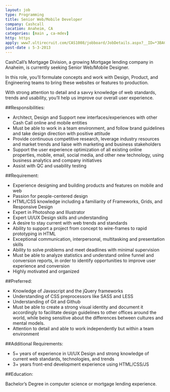 ```yaml
---
layout: job
type: Programming
title: Senior Web/Mobile Developer
company: Cashcall
location: Anaheim, CA
categories: [main , ca-mdev]
http: https
apply: www7.ultirecruit.com/CAS1008/jobboard/JobDetails.aspx?__ID=*3BAC1347B2106567&__jbsrc=950BE424-D07B-4CB9-88AC-2FE566617D17
post-date : 5-3-2013
---
```


CashCall’s Mortgage Division, a growing Mortgage lending company in Anaheim, is currently seeking Senior Web/Mobile Designer. 

In this role, you’ll formulate concepts and work with Design, Product, and Engineering teams to bring these websites or features to production. 

With strong attention to detail and a savvy knowledge of web standards, trends and usability, you’ll help us improve our overall user experience.

##Responsibilities:

* Architect, Design and Support new interfaces/experiences with other Cash Call online and mobile entities
* Must be able to work in a team environment, and follow brand guidelines and take design direction with positive attitude
* Provide continuous competitive research, leverage industry resources and market trends and liaise with marketing and business stakeholders
* Support the user experience optimization of all existing online properties, mobile, email, social media, and other new technology, using business analytics and company initiatives
* Assist with QC and usability testing

##Requirement:

* Experience designing and building products and features on mobile and web
* Passion for people-centered design
* HTML/CSS knowledge including a familiarity of Frameworks, Grids, and Responsive Design
* Expert in Photoshop and Illustrator
* Expert UI/UX Design skills and understanding
* A desire to stay current with web trends and standards
* Ability to support a project from concept to wire-frames to rapid prototyping in HTML
* Exceptional communication, interpersonal, multitasking and presentation skills
* Ability to solve problems and meet deadlines with minimal supervision
* Must be able to analyze statistics and understand online funnel and conversion reports, in order to identify opportunities to improve user experience and conversion
* Highly motivated and organized

##Preferred:

* Knowledge of Javascript and the jQuery frameworks
* Understanding of CSS preprocessors like SASS and LESS
* Understanding of Git and Github
* Must be able to create a strong visual identity and document it accordingly to facilitate design guidelines to other offices around the world, while being sensitive about the differences between cultures and mental models.
* Attention to detail and able to work independently but within a team environment

##Additional Requirements:

* 5+ years of experience in UI/UX Design and strong knowledge of current web standards, technologies, and trends
* 3+ years front-end development experience using HTML/CSS/JS

##Education:

Bachelor’s Degree in computer science or mortgage lending experience.